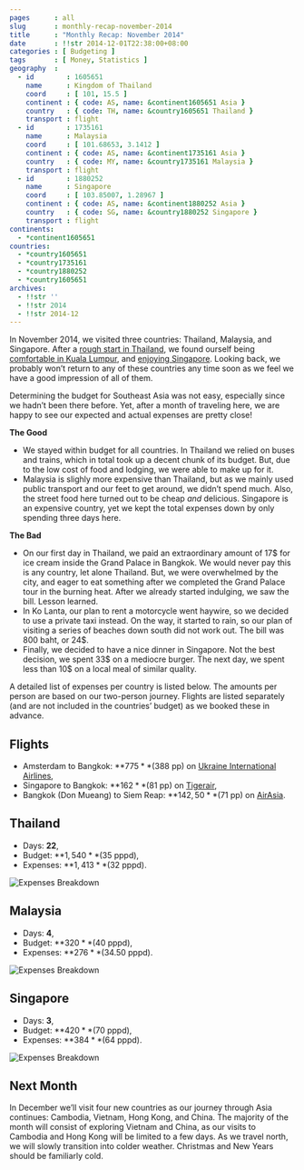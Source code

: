 ```yaml
---
pages      : all
slug       : monthly-recap-november-2014
title      : "Monthly Recap: November 2014"
date       : !!str 2014-12-01T22:38:00+08:00
categories : [ Budgeting ]
tags       : [ Money, Statistics ]
geography  :
  - id        : 1605651
    name      : Kingdom of Thailand
    coord     : [ 101, 15.5 ]
    continent : { code: AS, name: &continent1605651 Asia }
    country   : { code: TH, name: &country1605651 Thailand }
    transport : flight
  - id        : 1735161
    name      : Malaysia
    coord     : [ 101.68653, 3.1412 ]
    continent : { code: AS, name: &continent1735161 Asia }
    country   : { code: MY, name: &country1735161 Malaysia }
    transport : flight
  - id        : 1880252
    name      : Singapore
    coord     : [ 103.85007, 1.28967 ]
    continent : { code: AS, name: &continent1880252 Asia }
    country   : { code: SG, name: &country1880252 Singapore }
    transport : flight
continents:
  - *continent1605651
countries:
  - *country1605651
  - *country1735161
  - *country1880252
  - *country1605651
archives:
  - !!str ''
  - !!str 2014
  - !!str 2014-12
---
```


In November 2014, we visited three countries: Thailand, Malaysia, and Singapore. After a [rough start in Thailand](/blog/bustling-bangkok.html), we found ourself being [comfortable in Kuala Lumpur](/blog/calmer-waters-in-kuala-lumpur.html), and [enjoying Singapore](/blog/three-days-in-singapore.html). Looking back, we probably won’t return to any of these countries any time soon as we feel we have a good impression of all of them.

Determining the budget for Southeast Asia was not easy, especially since we hadn’t been there before. Yet, after a month of traveling here, we are happy to see our expected and actual expenses are pretty close!

**The Good**
* We stayed within budget for all countries. In Thailand we relied on buses and trains, which in total took up a decent chunk of its budget. But, due to the low cost of food and lodging, we were able to make up for it.
* Malaysia is slighly more expensive than Thailand, but as we mainly used public transport and our feet to get around, we didn’t spend much. Also, the street food here turned out to be cheap *and* delicious. Singapore is an expensive country, yet we kept the total expenses down by only spending three days here.

**The Bad**
* On our first day in Thailand, we paid an extraordinary amount of 17$ for ice cream inside the Grand Palace in Bangkok. We would never pay this is any country, let alone Thailand. But, we were overwhelmed by the city, and eager to eat something after we completed the Grand Palace tour in the burning heat. After we already started indulging, we saw the bill. Lesson learned.
* In Ko Lanta, our plan to rent a motorcycle went haywire, so we decided to use a private taxi instead. On the way, it started to rain, so our plan of visiting a series of beaches down south did not work out. The bill was 800 baht, or 24$.
* Finally, we decided to have a nice dinner in Singapore. Not the best decision, we spent 33$ on a mediocre burger. The next day, we spent less than 10$ on a local meal of similar quality.

A detailed list of expenses per country is listed below. The amounts per person are based on our two-person journey. Flights are listed separately (and are not included in the countries’ budget) as we booked these in advance.

## Flights
* Amsterdam to Bangkok: **$775** ($388 pp) on [Ukraine International Airlines](http://www.flyuia.com/),
* Singapore to Bangkok: **$162** ($81 pp) on [Tigerair](http://www.tigerair.com/),
* Bangkok (Don Mueang) to Siem Reap: **$142,50** ($71 pp) on [AirAsia](http://www.airasia.com/).

## Thailand
* Days: **22**,
* Budget: **$1,540** ($35 pppd),
* Expenses: **$1,413** ($32 pppd).

<span class="img-thumbnail">![Expenses Breakdown](/images/budget-thailand.png)</span>

## Malaysia
* Days: **4**,
* Budget: **$320** ($40 pppd),
* Expenses: **$276** ($34.50 pppd).

<span class="img-thumbnail">![Expenses Breakdown](/images/budget-malaysia.png)</span>

## Singapore
* Days: **3**,
* Budget: **$420** ($70 pppd),
* Expenses: **$384** ($64 pppd).

<span class="img-thumbnail">![Expenses Breakdown](/images/budget-singapore.png)</span>

## Next Month
In December we’ll visit four new countries as our journey through Asia continues: Cambodia, Vietnam, Hong Kong, and China. The majority of the month will consist of exploring Vietnam and China, as our visits to Cambodia and Hong Kong will be limited to a few days. As we travel north, we will slowly transition into colder weather. Christmas and New Years should be familiarly cold.